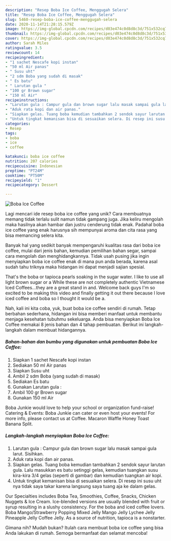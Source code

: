 ```yaml
---
description: "Resep Boba Ice Coffee, Menggugah Selera"
title: "Resep Boba Ice Coffee, Menggugah Selera"
slug: 5460-resep-boba-ice-coffee-menggugah-selera
date: 2020-11-14T21:28:15.579Z
image: https://img-global.cpcdn.com/recipes/d03e474c0d8d8c3d/751x532cq70/boba-ice-coffee-foto-resep-utama.jpg
thumbnail: https://img-global.cpcdn.com/recipes/d03e474c0d8d8c3d/751x532cq70/boba-ice-coffee-foto-resep-utama.jpg
cover: https://img-global.cpcdn.com/recipes/d03e474c0d8d8c3d/751x532cq70/boba-ice-coffee-foto-resep-utama.jpg
author: Sarah Miles
ratingvalue: 3.5
reviewcount: 14
recipeingredient:
- "1 sachet Nescafe kopi instan"
- "50 ml Air panas"
- " Susu uht"
- "2 sdm Boba yang sudah di masak"
- " Es batu"
- " Larutan gula "
- "100 gr Brown sugar"
- "150 ml Air"
recipeinstructions:
- "Larutan gula : Campur gula dan brown sugar lalu masak sampai gula larut. Sisihkan."
- "Aduk rata kopi dan air panas."
- "Siapkan gelas. Tuang boba kemudian tambahkan 2 sendok sayur larutan gula. Lalu masukkan es batu setinggi gelas, kemudian tuangkan susu kira-kira 3/4 gelas (seperti di gambar) dan kemudian tuangkan air kopi."
- "Untuk tingkat kemanisan bisa di sesuaikan selera. Di resep ini susu uht nya tidak saya takar karena langsung saya tuang aja ke dalam gelas."
categories:
- Resep
tags:
- boba
- ice
- coffee

katakunci: boba ice coffee 
nutrition: 207 calories
recipecuisine: Indonesian
preptime: "PT24M"
cooktime: "PT50M"
recipeyield: "1"
recipecategory: Dessert

---
```



![Boba Ice Coffee](https://img-global.cpcdn.com/recipes/d03e474c0d8d8c3d/751x532cq70/boba-ice-coffee-foto-resep-utama.jpg)

Lagi mencari ide resep boba ice coffee yang unik? Cara membuatnya memang tidak terlalu sulit namun tidak gampang juga. Jika keliru mengolah maka hasilnya akan hambar dan justru cenderung tidak enak. Padahal boba ice coffee yang enak harusnya sih mempunyai aroma dan cita rasa yang bisa memancing selera kita.

Banyak hal yang sedikit banyak mempengaruhi kualitas rasa dari boba ice coffee, mulai dari jenis bahan, kemudian pemilihan bahan segar, sampai cara mengolah dan menghidangkannya. Tidak usah pusing jika ingin menyiapkan boba ice coffee enak di mana pun anda berada, karena asal sudah tahu triknya maka hidangan ini dapat menjadi sajian spesial.

That&#39;s the boba or tapioca pearls soaking in the sugar water. I like to use all light brown sugar or a While these are not completely authentic Vietnamese Iced Coffees…they are a great stand in and. Welcome back guys I&#39;m so excited to be making this video and finally getting it out there because I love iced coffee and boba so I thought it would be a.


Nah, kali ini kita coba, yuk, buat boba ice coffee sendiri di rumah. Tetap berbahan sederhana, hidangan ini bisa memberi manfaat untuk membantu menjaga kesehatan tubuhmu sekeluarga. Anda bisa menyiapkan Boba Ice Coffee memakai 8 jenis bahan dan 4 tahap pembuatan. Berikut ini langkah-langkah dalam membuat hidangannya.

<!--inarticleads1-->

##### Bahan-bahan dan bumbu yang digunakan untuk pembuatan Boba Ice Coffee:

1. Siapkan 1 sachet Nescafe kopi instan
1. Sediakan 50 ml Air panas
1. Siapkan  Susu uht
1. Ambil 2 sdm Boba (yang sudah di masak)
1. Sediakan  Es batu
1. Gunakan  Larutan gula :
1. Ambil 100 gr Brown sugar
1. Gunakan 150 ml Air


Boba Junkie would love to help your school or organization fund-raise! Catering &amp; Events: Boba Junkie can cater or even host your events! For more info, please contact us at Coffee. Macaron Waffle Honey Toast Banana Split. 

<!--inarticleads2-->

##### Langkah-langkah menyiapkan Boba Ice Coffee:

1. Larutan gula : Campur gula dan brown sugar lalu masak sampai gula larut. Sisihkan.
1. Aduk rata kopi dan air panas.
1. Siapkan gelas. Tuang boba kemudian tambahkan 2 sendok sayur larutan gula. Lalu masukkan es batu setinggi gelas, kemudian tuangkan susu kira-kira 3/4 gelas (seperti di gambar) dan kemudian tuangkan air kopi.
1. Untuk tingkat kemanisan bisa di sesuaikan selera. Di resep ini susu uht nya tidak saya takar karena langsung saya tuang aja ke dalam gelas.


Our Specialties includes Boba Tea, Smoothies, Coffee, Snacks, Chicken Nuggets &amp; Ice Cream. Ice-blended versions are usually blended with fruit or syrup resulting in a slushy consistency. For the boba and iced coffee lovers. Boba Mango/Strawberry Popping Mixed Jelly Mango Jelly Lychee Jelly Pineapple Jelly Coffee Jelly. As a source of nutrition, tapioca is a nonstarter. 

Gimana nih? Mudah bukan? Itulah cara membuat boba ice coffee yang bisa Anda lakukan di rumah. Semoga bermanfaat dan selamat mencoba!
